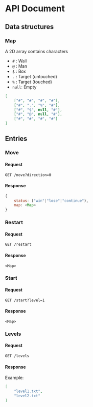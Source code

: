 # API Document

## Data structures

### Map

A 2D array contains characters

* `#` : Wall
* `@` : Man
* `$` : Box
* `.` : Target (untouched)
* `%` : Target (touched)
* `null`: Empty

```json
[
    ["#", "#", "#", "#"],
    ["#", ".", "%", "#"],
    ["#", "$", null, "#"],
    ["#", "@", null, "#"],
    ["#", "#", "#", "#"]
]
```

## Entries

### Move

#### Request

```curl
GET /move?direction=0
```

#### Response

```js
{
    status: ("win"|"lose"|"continue"),
    map: <Map>
}
```

### Restart

#### Request

```curl
GET /restart
```

#### Response

```
<Map>
```

### Start

#### Request

```curl
GET /start?level=1
```

#### Response

```
<Map>
```

### Levels

#### Request

```curl
GET /levels
```

#### Response

Example:

```json
[
    "level1.txt",
    "level2.txt"
]
```